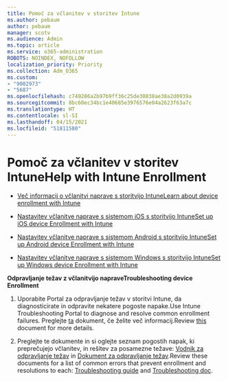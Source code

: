 ```yaml
---
title: Pomoč za včlanitev v storitev Intune
ms.author: pebaum
author: pebaum
manager: scotv
ms.audience: Admin
ms.topic: article
ms.service: o365-administration
ROBOTS: NOINDEX, NOFOLLOW
localization_priority: Priority
ms.collection: Adm_O365
ms.custom:
- "9002973"
- "5687"
ms.openlocfilehash: c749286a2b97b9ff36c25de30838ae38a2d0939a
ms.sourcegitcommit: 8bc60ec34bc1e40685e3976576e04a2623f63a7c
ms.translationtype: HT
ms.contentlocale: sl-SI
ms.lasthandoff: 04/15/2021
ms.locfileid: "51811580"
---
```

# <a name="help-with-intune-enrollment"></a><span data-ttu-id="2a5b1-102">Pomoč za včlanitev v storitev Intune</span><span class="sxs-lookup"><span data-stu-id="2a5b1-102">Help with Intune Enrollment</span></span>


- [<span data-ttu-id="2a5b1-103">Več informacij o včlanitvi naprave s storitvijo Intune</span><span class="sxs-lookup"><span data-stu-id="2a5b1-103">Learn about device enrollment with Intune</span></span>](https://docs.microsoft.com/intune/device-enrollment)

- [<span data-ttu-id="2a5b1-104">Nastavitev včlanitve naprave s sistemom iOS s storitvijo Intune</span><span class="sxs-lookup"><span data-stu-id="2a5b1-104">Set up iOS device Enrollment with Intune</span></span>](https://docs.microsoft.com/intune/ios-enroll)

- [<span data-ttu-id="2a5b1-105">Nastavitev včlanitve naprave s sistemom Android s storitvijo Intune</span><span class="sxs-lookup"><span data-stu-id="2a5b1-105">Set up Android device Enrollment with Intune</span></span>](https://docs.microsoft.com/intune/android-enroll)

- [<span data-ttu-id="2a5b1-106">Nastavitev včlanitve naprave s sistemom Windows s storitvijo Intune</span><span class="sxs-lookup"><span data-stu-id="2a5b1-106">Set up Windows device Enrollment with Intune</span></span>](https://docs.microsoft.com/intune/windows-enroll)

<span data-ttu-id="2a5b1-107">**Odpravljanje težav z včlanitvijo naprave**</span><span class="sxs-lookup"><span data-stu-id="2a5b1-107">**Troubleshooting device Enrollment**</span></span>

1. <span data-ttu-id="2a5b1-108">Uporabite Portal za odpravljanje težav v storitvi Intune, da diagnosticirate in odpravite nekatere pogoste napake.</span><span class="sxs-lookup"><span data-stu-id="2a5b1-108">Use Intune Troubleshooting Portal to diagnose and resolve common enrollment failures.</span></span> <span data-ttu-id="2a5b1-109">Preglejte [ta](https://docs.microsoft.com/intune/help-desk-operators) dokument, če želite več informacij.</span><span class="sxs-lookup"><span data-stu-id="2a5b1-109">Review [this](https://docs.microsoft.com/intune/help-desk-operators) document for more details.</span></span>

2. <span data-ttu-id="2a5b1-110">Preglejte te dokumente in si oglejte seznam pogostih napak, ki preprečujejo včlanitev, in rešitev za posamezne težave: [Vodnik za odpravljanje težav](https://support.microsoft.com/help/4469913/troubleshooting-windows-device-enrollment-problems-in-microsoft-intune) in [Dokument za odpravljanje težav](https://docs.microsoft.com/intune/troubleshoot-device-enrollment-in-intune).</span><span class="sxs-lookup"><span data-stu-id="2a5b1-110">Review these documents for a list of common errors that prevent enrollment and resolutions to each: [Troubleshooting guide](https://support.microsoft.com/help/4469913/troubleshooting-windows-device-enrollment-problems-in-microsoft-intune) and [Troubleshooting doc](https://docs.microsoft.com/intune/troubleshoot-device-enrollment-in-intune).</span></span>